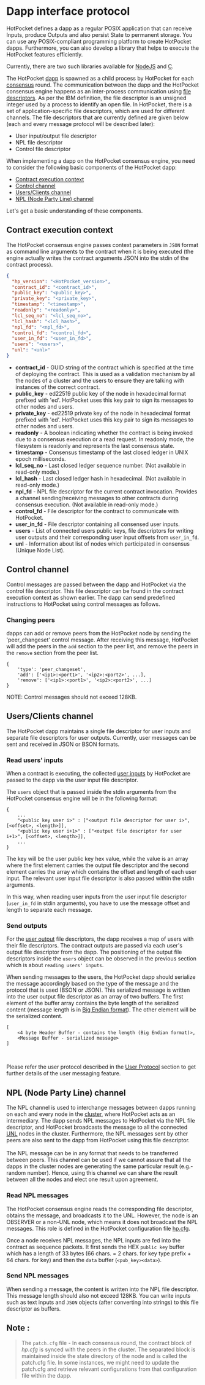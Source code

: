 # Dapp interface protocol

HotPocket defines a dapp as a regular POSIX application that can receive Inputs, produce Outputs and also persist State to permanent storage. You can use any POSIX-compliant programming platform to create HotPocket dapps. Furthermore, you can also develop a library that helps to execute the HotPocket features efficiently.

Currently, there are two such libraries available for [NodeJS](https://github.com/EvernodeXRPL/hp-nodejs-contract) and [C](https://github.com/EvernodeXRPL/hp-c-contract).

The HotPocket [dapp](../../../platform/hotpocket/overview.md#dapp) is spawned as a child process by HotPocket for each [consensus](../../../platform/hotpocket/consensus.md) round. The communication between the dapp and the HotPocket consensus engine happens as an inter-process communication using [file descriptors](https://en.wikipedia.org/wiki/File_descriptor). As per the IBM definition, the file descriptor is an unsigned integer used by a process to identify an open file. In HotPocket, there is a set of application-specific file descriptors, which are used for different channels. The file descriptors that are currently defined are given below (each and every message protocol will be described later):

- User input/output file descriptor
- NPL file descriptor
- Control file descriptor

When implementing a dapp on the HotPocket consensus engine, you need to consider the following basic components of the HotPocket dapp:

- [Contract execution context](#contract-execution-context)
- [Control channel](#control-channel)
- [Users/Clients channel](#usersclients-channel)
- [NPL (Node Party Line) channel](#npl-node-party-line-channel)

Let's get a basic understanding of these components.

## Contract execution context

The HotPocket consensus engine passes context parameters in `JSON` format as command line arguments to the contract when it is being executed (the engine actually writes the contract arguments JSON into the stdin of the contract process).

```json
{
  "hp_version": "<HotPocket_version>",
  "contract_id": "<contract_id>",
  "public_key": "<public_key>",
  "private_key": "<private_key>",
  "timestamp": "<timestamp>",
  "readonly": "<readonly>",
  "lcl_seq_no": "<lcl_seq_no>",
  "lcl_hash": "<lcl_hash>",
  "npl_fd": "<npl_fd>",
  "control_fd": "<control_fd>",
  "user_in_fd": "<user_in_fd>",
  "users": "<users>",
  "unl": "<unl>"
}
```

- **contract_id** - GUID string of the contract which is specified at the time of deploying the contract. This is used as a validation mechanism by all the nodes of a cluster and the users to ensure they are talking with instances of the correct contract.
- **public_key** - ed22519 public key of the node in hexadecimal format prefixed with 'ed'. HotPocket uses this key pair to sign its messages to other nodes and users.
- **private_key** - ed22519 private key of the node in hexadecimal format prefixed with 'ed'. HotPocket uses this key pair to sign its messages to other nodes and users.
- **readonly** - A boolean indicating whether the contract is being invoked due to a consensus execution or a read request. In readonly mode, the filesystem is readonly and represents the last consensus state.
- **timestamp** - Consensus timestamp of the last closed ledger in UNIX epoch milliseconds.
- **lcl_seq_no** - Last closed ledger sequence number. (Not available in read-only mode.)
- **lcl_hash** - Last closed ledger hash in hexadecimal. (Not available in read-only mode.)
- **npl_fd** - NPL file descriptor for the current contract invocation. Provides a channel sending/receiving messages to other contracts during consensus execution. (Not available in read-only mode.)
- **control_fd** - File descriptor for the contract to communicate with HotPocket.
- **user_in_fd** - File descriptor containing all consensed user inputs.
- **users** - List of connected users public keys, file descriptors for writing user outputs and their corresponding user input offsets from `user_in_fd`.
- **unl** - Information about list of nodes which participated in consensus (Unique Node List).

## Control channel

Control messages are passed between the dapp and HotPocket via the control file descriptor. This file descriptor can be found in the contract execution context as shown earlier. The dapp can send predefined instructions to HotPocket using control messages as follows.

### Changing peers

dapps can add or remove peers from the HotPocket node by sending the 'peer_changeset' control message. After receiving this message, HotPocket will add the peers in the `add` section to the peer list, and remove the peers in the `remove` section from the peer list.

    {
        'type': 'peer_changeset',
        'add': ['<ip1>:<port1>', '<ip2>:<port2>', ...],
        'remove': ['<ip1>:<port1>', '<ip2>:<port2>', ...]
    }

NOTE: Control messages should not exceed 128KB.

## Users/Clients channel

The HotPocket dapp maintains a single file descriptor for user inputs and separate file descriptors for user outputs. Currently, user messages can be sent and received in JSON or BSON formats.

### Read users' inputs

When a contract is executing, the collected [user inputs](../../../platform/hotpocket/users.md#user-inputs) by HotPocket are passed to the dapp via the user input file descriptor.

The `users` object that is passed inside the stdin arguments from the HotPocket consensus engine will be in the following format:

```
{
    ...
    "<public key user i>" : ["<output file descriptor for user i>", [<offset>, <length>]],
    "<public key user i+1>" : ["<output file descriptor for user i+1>", [<offset>, <length>]],
    ...
}
```

The key will be the user public key hex value, while the value is an array where the first element carries the output file descriptor and the second element carries the array which contains the offset and length of each user input. The relevant user input file descriptor is also passed within the stdin arguments.

In this way, when reading user inputs from the user input file descriptor (`user_in_fd` in stdin arguments), you have to use the message offset and length to separate each message.

### Send outputs

For the [user output](../../../platform/hotpocket/users.md#user-outputs) file descriptors, the dapp receives a map of users with their file descriptors. The contract outputs are passed via each user's output file descriptor from the dapp. The positioning of the output file descriptors inside the `users` object can be observed in the previous section which is about `reading users' inputs`.

When sending messages to the users, the HotPocket dapp should serialize the message accordingly based on the type of the message and the protocol that is used (BSON or JSON). This serialized message is written into the user output file descriptor as an array of two buffers. The first element of the buffer array contains the byte length of the serialized content (message length is in [Big Endian format](https://www.ibm.com/docs/en/epfz/5.3?topic=control-bigendian-littleendian-attributes)). The other element will be the serialized content.

```
[
    <4 byte Header Buffer - contains the length (Big Endian format)>,
    <Message Buffer - serialized message>
]
```

<br>

Please refer the user protocol described in the [User Protocol](client-protocol) section to get further details of the user messaging feature.

## NPL (Node Party Line) channel

The NPL channel is used to interchange messages between dapps running on each and every node in the [cluster](../../../platform/hotpocket/overview.md#hotpocket-cluster), where HotPocket acts as an intermediary. The dapp sends NPL messages to HotPocket via the NPL file descriptor, and HotPocket broadcasts the message to all the connected [UNL](../../../platform/hotpocket/consensus.md#unl---unique-node-list) nodes in the cluster. Furthermore, the NPL messages sent by other peers are also sent to the dapp from HotPocket using this file descriptor.<br><br> The NPL message can be in any format that needs to be transferred between peers. This channel can be used if we cannot assure that all the dapps in the cluster nodes are generating the same particular result (e.g.- random number). Hence, using this channel we can share the result between all the nodes and elect one result upon agreement.

### Read NPL messages

The HotPocket consensus engine reads the corresponding file descriptor, obtains the message, and broadcasts it to the UNL. However, the node is an OBSERVER or a non-UNL node, which means it does not broadcast the NPL messages. This role is defined in the HotPocket configuration file [hp.cfg](configuration).

Once a node receives NPL messages, the NPL inputs are fed into the contract as sequence packets. It first sends the HEX `public key` buffer which has a length of 33 bytes (66 chars. = 2 chars. for key type prefix + 64 chars. for key) and then the `data` buffer (`<pub_key><data>`).

### Send NPL messages

When sending a message, the content is written into the NPL file descriptor. This message length should also not exceed 128KB. You can write inputs such as text inputs and `JSON` objects (after converting into strings) to this file descriptor as buffers.

## Note :

> The `patch.cfg` file -
> In each consensus round, the contract block of _hp.cfg_ is synced with the peers in the cluster. The separated block is maintained inside the state directory of the node and is called the patch.cfg file. In some instances, we might need to update the patch.cfg and retrieve relevant configurations from that configuration file within the dapp.